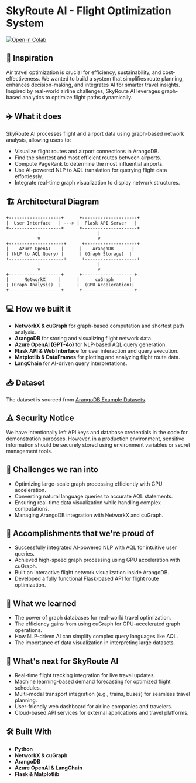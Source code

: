 # SkyRoute AI - Flight Optimization System

[![Open in Colab](https://colab.research.google.com/assets/colab-badge.svg)](https://colab.research.google.com/github/Jerryblessed/fraudShieldgraphai/blob/main/fdetect.ipynb)

## 🚀 Inspiration

Air travel optimization is crucial for efficiency, sustainability, and cost-effectiveness. We wanted to build a system that simplifies route planning, enhances decision-making, and integrates AI for smarter travel insights. Inspired by real-world airline challenges, SkyRoute AI leverages graph-based analytics to optimize flight paths dynamically.

## ✈️ What it does

SkyRoute AI processes flight and airport data using graph-based network analysis, allowing users to:

- Visualize flight routes and airport connections in ArangoDB.
- Find the shortest and most efficient routes between airports.
- Compute PageRank to determine the most influential airports.
- Use AI-powered NLP to AQL translation for querying flight data effortlessly.
- Integrate real-time graph visualization to display network structures.

## 🏗️ Architectural Diagram

```
+--------------------+      +---------------------+
|  User Interface   | ---> |  Flask API Server   |
+--------------------+      +---------------------+
            |                      |
            v                      v
+---------------------+      +--------------------+
|    Azure OpenAI    |      |    ArangoDB       |
| (NLP to AQL Query) |      | (Graph Storage)  |
+---------------------+      +--------------------+
            |                      |
            v                      v
+--------------------+      +--------------------+
|      NetworkX     |      |      cuGraph      |
| (Graph Analysis)  |      |  (GPU Acceleration)|
+--------------------+      +--------------------+
```

## 💻 How we built it

- **NetworkX & cuGraph** for graph-based computation and shortest path analysis.
- **ArangoDB** for storing and visualizing flight network data.
- **Azure OpenAI (GPT-4o)** for NLP-based AQL query generation.
- **Flask API & Web Interface** for user interaction and query execution.
- **Matplotlib & DataFrames** for plotting and analyzing flight route data.
- **LangChain** for AI-driven query interpretations.

## 📥 Dataset

The dataset is sourced from [ArangoDB Example Datasets](https://github.com/arangodb/example-datasets/tree/master/Data%20Loader).

## ⚠️ Security Notice

We have intentionally left API keys and database credentials in the code for demonstration purposes. However, in a production environment, sensitive information should be securely stored using environment variables or secret management tools.

## 🚫 Challenges we ran into

- Optimizing large-scale graph processing efficiently with GPU acceleration.
- Converting natural language queries to accurate AQL statements.
- Ensuring real-time data visualization while handling complex computations.
- Managing ArangoDB integration with NetworkX and cuGraph.

## 🎉 Accomplishments that we're proud of

- Successfully integrated AI-powered NLP with AQL for intuitive user queries.
- Achieved high-speed graph processing using GPU acceleration with cuGraph.
- Built an interactive flight network visualization inside ArangoDB.
- Developed a fully functional Flask-based API for flight route optimization.

## 📝 What we learned

- The power of graph databases for real-world travel optimization.
- The efficiency gains from using cuGraph for GPU-accelerated graph operations.
- How NLP-driven AI can simplify complex query languages like AQL.
- The importance of data visualization in interpreting large datasets.

## 🌟 What's next for SkyRoute AI

- Real-time flight tracking integration for live travel updates.
- Machine learning-based demand forecasting for optimized flight schedules.
- Multi-modal transport integration (e.g., trains, buses) for seamless travel planning.
- User-friendly web dashboard for airline companies and travelers.
- Cloud-based API services for external applications and travel platforms.

## 🛠️ Built With

- **Python**
- **NetworkX & cuGraph**
- **ArangoDB**
- **Azure OpenAI & LangChain**
- **Flask & Matplotlib**
